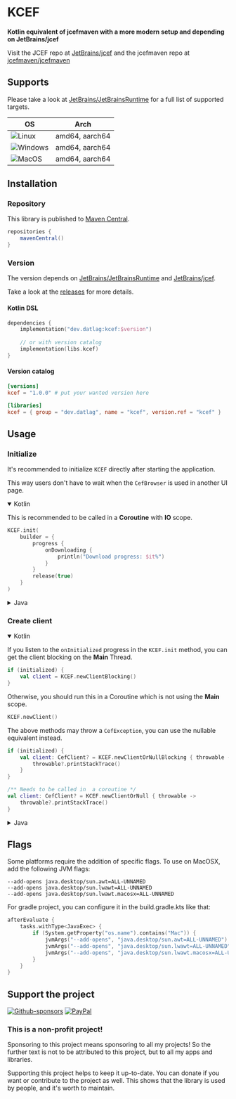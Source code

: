 # KCEF

**Kotlin equivalent of jcefmaven with a more modern setup and depending on JetBrains/jcef**

Visit the JCEF repo at [JetBrains/jcef](https://github.com/JetBrains/jcef) and the jcefmaven repo at [jcefmaven/jcefmaven](https://github.com/jcefmaven/jcefmaven/)

## Supports

Please take a look at [JetBrains/JetBrainsRuntime](https://github.com/JetBrains/JetBrainsRuntime/releases) for a full list of supported targets.

| OS | Arch |
|----|------|
|![Linux](https://cdn.simpleicons.org/linux/000/fff)    | amd64, aarch64 |
|![Windows](https://cdn.simpleicons.org/windows/000/fff)| amd64, aarch64 |
|![MacOS](https://cdn.simpleicons.org/macos/000/fff)    | amd64, aarch64 |

## Installation

### Repository

This library is published to [Maven Central](https://mvnrepository.com/artifact/dev.datlag/kcef).

```gradle
repositories {
    mavenCentral()
}
```

### Version

The version depends on [JetBrains/JetBrainsRuntime](https://github.com/JetBrains/JetBrainsRuntime/releases) and [JetBrains/jcef](https://github.com/JetBrains/jcef).

Take a look at the [releases](https://github.com/DATL4G/KCEF/releases) for more details.

#### Kotlin DSL

```kotlin
dependencies {
    implementation("dev.datlag:kcef:$version")
    
    // or with version catalog
    implementation(libs.kcef)
}
```

#### Version catalog

```toml
[versions]
kcef = "1.0.0" # put your wanted version here

[libraries]
kcef = { group = "dev.datlag", name = "kcef", version.ref = "kcef" }
```

## Usage

### Initialize

It's recommended to initialize `KCEF` directly after starting the application.

This way users don't have to wait when the `CefBrowser` is used in another UI page.

<details open>
<summary>Kotlin</summary>

This is recommended to be called in a **Coroutine** with **IO** scope.

```kotlin
KCEF.init(
    builder = {
        progress {
            onDownloading {
                println("Download progress: $it%")
            }
        }
        release(true)
    }
)
```

</details>

<details>
<summary>Java</summary>

This is recommended to be called in a **IO** Thread.

```java
KCEF.initBlocking(
    new KCEFBuilder().progress(
        new InitProgress.Builder().onDownloading(progress -> {
            System.out.println("Download progress: " + progress + "%");
        }).build()
    ).release(true),
    throwable -> {
        if (throwable != null) {
            throwable.printStackTrace();
        }
    },
    () -> {
        System.out.println("Restart required");
    }
);
```

</details>

### Create client

<details open>
<summary>Kotlin</summary>

If you listen to the `onInitialized` progress in the `KCEF.init` method, you can get the client blocking on the **Main** Thread.

```kotlin
if (initialized) {
    val client = KCEF.newClientBlocking()
}
```

Otherwise, you should run this in a Coroutine which is not using the **Main** scope.

```kotlin
KCEF.newClient()
```

The above methods may throw a `CefException`, you can use the nullable equivalent instead.

```kotlin
if (initialized) {
    val client: CefClient? = KCEF.newClientOrNullBlocking { throwable ->
        throwable?.printStackTrace()
    }
}
```

```kotlin
/** Needs to be called in  a coroutine */
val client: CefClient? = KCEF.newClientOrNull { throwable ->
    throwable?.printStackTrace()
}
```

</details>

<details>
<summary>Java</summary>

If you listen to the `onInitialized` progress in the `KCEF.init` method, you can get the client blocking on the **Main** Thread.

```java
if (initialized) {
    CefClient client = CefClient client = KCEF.newClientBlocking();
}
```

Otherwise, you should run this in a new Thread.

```java
/** Run in a new Thread */
CefClient client = CefClient client = KCEF.newClientBlocking();
```

The above methods may throw a `CefException`, you can use the nullable equivalent instead.

```java
if (initialized) {
    CefClient client = KCEF.newClientOrNullBlocking(throwable -> {
        if (throwable != null) {
            throwable.printStackTrace()
        }
    });
}
```

```java
/** Should be called in a new Thread */
CefClient client = KCEF.newClientOrNullBlocking(throwable -> {
    if (throwable != null) {
        throwable.printStackTrace()
    }
});
```

</details>

## Flags

Some platforms require the addition of specific flags. To use on MacOSX, add the following JVM flags:

```
--add-opens java.desktop/sun.awt=ALL-UNNAMED
--add-opens java.desktop/sun.lwawt=ALL-UNNAMED
--add-opens java.desktop/sun.lwawt.macosx=ALL-UNNAMED
```

For gradle project, you can configure it in the build.gradle.kts like that:

```kotlin
afterEvaluate {
    tasks.withType<JavaExec> {
        if (System.getProperty("os.name").contains("Mac")) {
            jvmArgs("--add-opens", "java.desktop/sun.awt=ALL-UNNAMED")
            jvmArgs("--add-opens", "java.desktop/sun.lwawt=ALL-UNNAMED")
            jvmArgs("--add-opens", "java.desktop/sun.lwawt.macosx=ALL-UNNAMED")
        }
    }
}
```

## Support the project

[![Github-sponsors](https://img.shields.io/badge/sponsor-30363D?style=for-the-badge&logo=GitHub-Sponsors&logoColor=#EA4AAA)](https://github.com/sponsors/DATL4G)
[![PayPal](https://img.shields.io/badge/PayPal-00457C?style=for-the-badge&logo=paypal&logoColor=white)](https://paypal.me/datlag)

### This is a non-profit project!

Sponsoring to this project means sponsoring to all my projects!
So the further text is not to be attributed to this project, but to all my apps and libraries.

Supporting this project helps to keep it up-to-date. You can donate if you want or contribute to the project as well.
This shows that the library is used by people, and it's worth to maintain.
